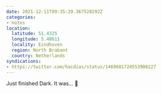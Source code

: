 ```yaml
---
date: 2021-12-11T09:35:29.367528292Z
categories:
- notes
location:
  latitude: 51.4325
  longitude: 5.48611
  locality: Eindhoven
  region: North Brabant
  country: Netherlands
syndications:
- https://twitter.com/hacdias/status/1469601724553908227
---
```


Just finished Dark. It was... 🤯
